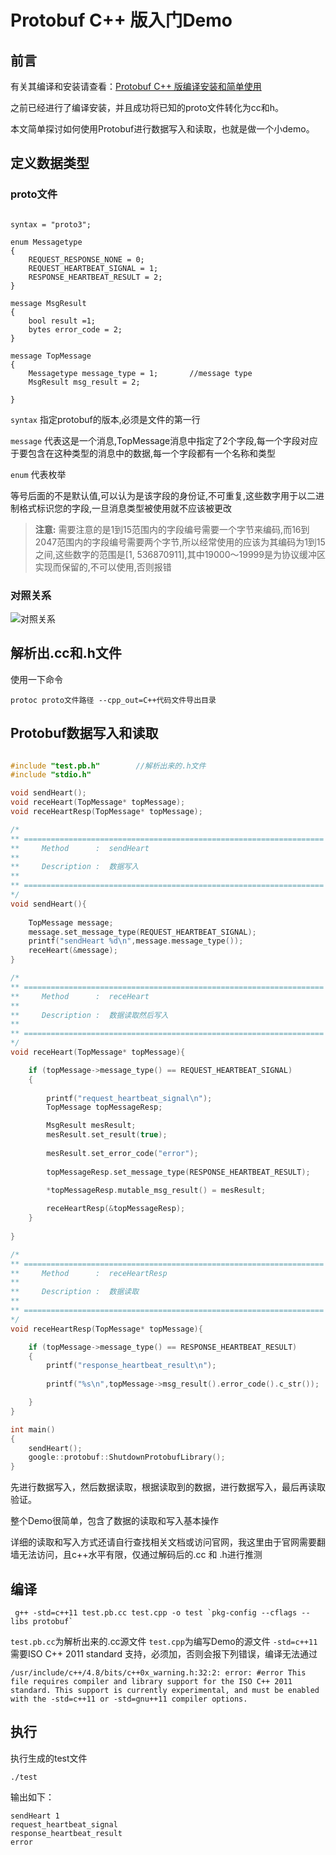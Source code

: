 # Protobuf C++ 版入门Demo

## 前言
有关其编译和安装请查看：[Protobuf C++ 版编译安装和简单使用](https://blog.csdn.net/baidu_32237719/article/details/99649451)

之前已经进行了编译安装，并且成功将已知的proto文件转化为cc和h。

本文简单探讨如何使用Protobuf进行数据写入和读取，也就是做一个小demo。

## 定义数据类型
### proto文件
```

syntax = "proto3";

enum Messagetype
{
	REQUEST_RESPONSE_NONE = 0;            
	REQUEST_HEARTBEAT_SIGNAL = 1;          
	RESPONSE_HEARTBEAT_RESULT = 2;      
}

message MsgResult
{
	bool result =1;  
	bytes error_code = 2; 
}

message TopMessage
{
	Messagetype message_type = 1; 		//message type
	MsgResult msg_result = 2;

}
```
`syntax` 指定protobuf的版本,必须是文件的第一行

`message` 代表这是一个消息,TopMessage消息中指定了2个字段,每一个字段对应于要包含在这种类型的消息中的数据,每一个字段都有一个名称和类型

`enum` 代表枚举

等号后面的不是默认值,可以认为是该字段的身份证,不可重复,这些数字用于以二进制格式标识您的字段,一旦消息类型被使用就不应该被更改
> **注意:** 需要注意的是1到15范围内的字段编号需要一个字节来编码,而16到2047范围内的字段编号需要两个字节,所以经常使用的应该为其编码为1到15之间,这些数字的范围是[1, 536870911],其中19000～19999是为协议缓冲区实现而保留的,不可以使用,否则报错

### 对照关系
![对照关系](https://github.com/zhangzhian/LearningNotes/blob/master/res/protobuf对照关系.png?raw=true)

## 解析出.cc和.h文件
使用一下命令
```
protoc proto文件路径 --cpp_out=C++代码文件导出目录
```

## Protobuf数据写入和读取

```c

#include "test.pb.h"		//解析出来的.h文件
#include "stdio.h"

void sendHeart();
void receHeart(TopMessage* topMessage);
void receHeartResp(TopMessage* topMessage);

/*
** ===================================================================
**     Method      :  sendHeart 
**
**     Description :  数据写入
** 
** ===================================================================
*/
void sendHeart(){
	
	TopMessage message;
	message.set_message_type(REQUEST_HEARTBEAT_SIGNAL);
	printf("sendHeart %d\n",message.message_type());
	receHeart(&message);
}

/*
** ===================================================================
**     Method      :  receHeart 
**
**     Description :  数据读取然后写入
** 
** ===================================================================
*/
void receHeart(TopMessage* topMessage){

	if (topMessage->message_type() == REQUEST_HEARTBEAT_SIGNAL)
	{
		
		printf("request_heartbeat_signal\n");
		TopMessage topMessageResp;

		MsgResult mesResult;
		mesResult.set_result(true);
	
		mesResult.set_error_code("error");
		
		topMessageResp.set_message_type(RESPONSE_HEARTBEAT_RESULT);
		
		*topMessageResp.mutable_msg_result() = mesResult;

		receHeartResp(&topMessageResp);
	}
	
}

/*
** ===================================================================
**     Method      :  receHeartResp 
**
**     Description :  数据读取
** 
** ===================================================================
*/
void receHeartResp(TopMessage* topMessage){

	if (topMessage->message_type() == RESPONSE_HEARTBEAT_RESULT)
	{
		printf("response_heartbeat_result\n");
		
		printf("%s\n",topMessage->msg_result().error_code().c_str());

	}
}

int main()
{
	sendHeart();
	google::protobuf::ShutdownProtobufLibrary();
}

```

先进行数据写入，然后数据读取，根据读取到的数据，进行数据写入，最后再读取验证。

整个Demo很简单，包含了数据的读取和写入基本操作

详细的读取和写入方式还请自行查找相关文档或访问官网，我这里由于官网需要翻墙无法访问，且c++水平有限，仅通过解码后的.cc 和 .h进行推测

## 编译

```
 g++ -std=c++11 test.pb.cc test.cpp -o test `pkg-config --cflags --libs protobuf`
```

`test.pb.cc`为解析出来的.cc源文件
`test.cpp`为编写Demo的源文件
`-std=c++11` 需要ISO C++ 2011 standard 支持，必须加，否则会报下列错误，编译无法通过
```
/usr/include/c++/4.8/bits/c++0x_warning.h:32:2: error: #error This file requires compiler and library support for the ISO C++ 2011 standard. This support is currently experimental, and must be enabled with the -std=c++11 or -std=gnu++11 compiler options.
```

## 执行
执行生成的test文件

```
./test
```
输出如下：

```
sendHeart 1
request_heartbeat_signal
response_heartbeat_result
error
```


